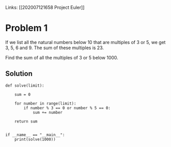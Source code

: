 Links: [[202007121658 Project Euler]]

# Problem 1
If we list all the natural numbers below 10 that are multiples of 3 or 5, we get 3, 5, 6 and 9. The sum of these multiples is 23.

Find the sum of all the multiples of 3 or 5 below 1000.

## Solution
	def solve(limit):

    	sum = 0

    	for number in range(limit):
        	if number % 3 == 0 or number % 5 == 0:
            	sum += number

    	return sum


	if __name__ == "__main__":
    	print(solve(1000))